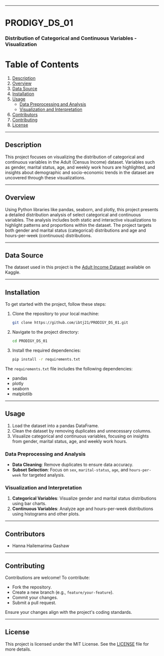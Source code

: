 ___
# PRODIGY_DS_01
### Distribution of Categorical and Continuous Variables - Visualization
# Table of Contents
1. [Description](#description)
2. [Overview](#overview)
3. [Data Source](#data-source)
4. [Installation](#installation)
5. [Usage](#usage)
    - [Data Preprocessing and Analysis](#data-preprocessing-and-analysis)
    - [Visualization and Interpretation](#visualization-and-interpretation)
6. [Contributors](#contributors)
7. [Contributing](#contributing)
8. [License](#license)

___
## Description
This project focuses on visualizing the distribution of categorical and continuous variables in the Adult (Census Income) dataset. Variables such as gender, marital status, age, and weekly work hours are highlighted, and insights about demographic and socio-economic trends in the dataset are uncovered through these visualizations.
___
## Overview
Using Python libraries like pandas, seaborn, and plotly, this project presents a detailed distribution analysis of select categorical and continuous variables. The analysis includes both static and interactive visualizations to highlight patterns and proportions within the dataset. The project targets both gender and marital status (categorical) distributions and age and hours-per-week (continuous) distributions.
___

## Data Source

The dataset used in this project is the [Adult Income Dataset](https://www.kaggle.com/datasets/wenruliu/adult-income-dataset) available on Kaggle.
___
## Installation

To get started with the project, follow these steps:

1. Clone the repository to your local machine:
    ```bash
    git clone https://github.com/ibtj21/PRODIGY_DS_01.git
    ```

2. Navigate to the project directory:
    ```bash
    cd PRODIGY_DS_01
    ```

3. Install the required dependencies:
    ```bash
    pip install -r requirements.txt
    ```

The `requirements.txt` file includes the following dependencies:

- pandas
- plotly
- seaborn
- matplotlib
___

## Usage

1. Load the dataset into a pandas DataFrame.
2. Clean the dataset by removing duplicates and unnecessary columns.
3. Visualize categorical and continuous variables, focusing on insights from gender, marital status, age, and weekly work hours.

### Data Preprocessing and Analysis
- **Data Cleaning**: Remove duplicates to ensure data accuracy.
- **Subset Selection**: Focus on `sex`, `marital-status`, `age`, and `hours-per-week` for targeted analysis.

### Visualization and Interpretation
1. **Categorical Variables**: Visualize gender and marital status distributions using bar charts.
2. **Continuous Variables**: Analyze age and hours-per-week distributions using histograms and other plots.
___
## Contributors
- Hanna Hailemarima Gashaw
___
## Contributing
Contributions are welcome! To contribute:

- Fork the repository.
- Create a new branch (e.g., `feature/your-feature`).
- Commit your changes.
- Submit a pull request.

Ensure your changes align with the project's coding standards.
___

## License
This project is licensed under the MIT License. See the [LICENSE](https://github.com/ibtj21/PRODIGY_DS_01/blob/main/LICENSE) file for more details.
